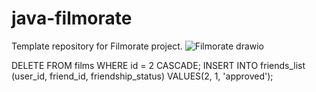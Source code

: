 # java-filmorate
Template repository for Filmorate project.
![Filmorate drawio](https://user-images.githubusercontent.com/108021314/206771862-b7e8d819-8f5a-4ef2-80d6-bd9aca40fbea.png)


DELETE FROM films WHERE id = 2 CASCADE;
INSERT INTO friends_list (user_id, friend_id, friendship_status)
VALUES(2, 1, 'approved');
